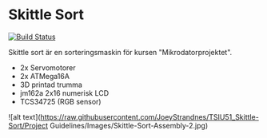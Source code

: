 # Skittle Sort

[![Build Status](https://travis-ci.org/joemccann/dillinger.svg?branch=master)](https://travis-ci.org/joemccann/dillinger)

Skittle sort är en sorteringsmaskin för kursen "Mikrodatorprojektet".

- 2x Servomotorer
- 2x ATMega16A
- 3D printad trumma 
- jm162a 2x16 numerisk LCD
- TCS34725 (RGB sensor)

![alt text](https://raw.githubusercontent.com/JoeyStrandnes/TSIU51_Skittle-Sort/Project Guidelines/Images/Skittle-Sort-Assembly-2.jpg)
